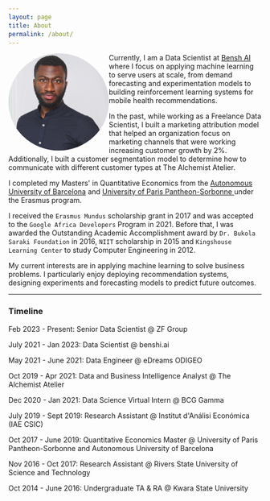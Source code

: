 ```yaml
---
layout: page
title: About
permalink: /about/
---
```

<img style="float: left; border-radius:50%" src="/images/profile.jpeg" width="200">

Currently, I am a Data Scientist at [Bensh AI](https://benshi.ai) where I focus on applying machine learning to serve users at scale, from demand forecasting and experimentation models to building reinforcement learning systems for mobile health recommendations.

In the past, while working as a Freelance Data Scientist, I built a marketing attribution model that helped an organization focus on marketing channels that were working increasing customer growth by 2%. Additionally, I built a customer segmentation model to determine how to communicate with different customer types at The Alchemist Atelier.

I completed my Masters' in Quantitative Economics from the [Autonomous University of Barcelona](https://uab.cat) and [University of Paris Pantheon-Sorbonne ](https://www.pantheonsorbonne.fr/en) under the Erasmus program.

I received the `Erasmus Mundus` scholarship grant in 2017 and was accepted to the `Google Africa Developers` Program in 2021. Before that, I was awarded the Outstanding Academic Accomplishment award by `Dr. Bukola Saraki Foundation` in 2016, `NIIT` scholarship in 2015 and `Kingshouse Learning Center` to study Computer Engineering in 2012.

My current interests are in applying machine learning to solve business problems. I particularly enjoy deploying recommendation systems, designing experiments and forecasting models to predict future outcomes.

<!-- ![image alt >](/images/profile.jpeg) -->



***
### Timeline
Feb 2023 - Present: Senior Data Scientist @ ZF Group

July 2021 - Jan 2023: Data Scientist @ benshi.ai

May 2021 - June 2021: Data Engineer @ eDreams ODIGEO

Oct 2019 - Apr 2021: Data and Business Intelligence Analyst @ The Alchemist Atelier

Dec 2020 - Jan 2021: Data Science Virtual Intern @ BCG Gamma

July 2019 - Sept 2019: Research Assistant @ Institut d'Análisi Económica (IAE CSIC)

Oct 2017 - June 2019: Quantitative Economics Master @ University of Paris Pantheon-Sorbonne and Autonomous University of Barcelona

Nov 2016 - Oct 2017: Research Assistant @ Rivers State University of Science and Technology

Oct 2014 - June 2016: Undergraduate TA & RA @ Kwara State University

